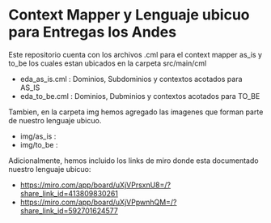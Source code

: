 # Context Mapper y Lenguaje ubicuo para Entregas los Andes 

Este repositorio cuenta con los archivos .cml para el context mapper as_is y to_be los cuales estan ubicados en la carpeta src/main/cml

- eda_as_is.cml : Dominios, Subdominios y contextos acotados para AS_IS
- eda_to_be.cml : Dominios, Dubminios y contextos acotados para TO_BE

Tambien, en la carpeta img hemos agregado las imagenes que forman parte de nuestro lenguaje ubicuo.

- img/as_is : 
- img/to_be : 

Adicionalmente, hemos incluido los links de miro donde esta documentado nuestro lenguaje ubicuo:

- https://miro.com/app/board/uXjVPrsxnU8=/?share_link_id=413809830261
- https://miro.com/app/board/uXjVPpwnhQM=/?share_link_id=592701624577
